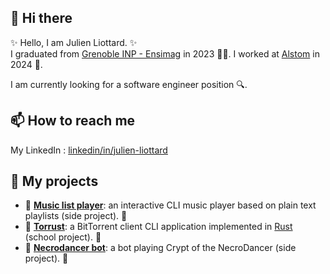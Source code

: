 ## 👋 Hi there
✨ Hello, I am Julien Liottard. ✨  
I graduated from [Grenoble INP - Ensimag](https://ensimag.grenoble-inp.fr/en) in 2023 👨‍🎓. I worked at [Alstom](https://www.alstom.com/) in 2024 🚆.  

I am currently looking for a software engineer position 🔍.  

## 📫 How to reach me
My LinkedIn : [linkedin/in/julien-liottard](https://www.linkedin.com/in/julien-liottard/)  

## 🔭 My projects
- 🎵  **[Music list player](https://github.com/jliottard/music-list-player)**: an interactive CLI music player based on plain text playlists (side project). 🎵  
- 📩  **[Torrust](https://github.com/BitTorrust/torrust)**: a BitTorrent client CLI application implemented in [Rust](https://www.rust-lang.org) (school project). 📩  
- 🤖  **[Necrodancer bot](https://github.com/jliottard/necrodancer-bot)**: a bot playing Crypt of the NecroDancer (side project). 🤖  
